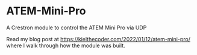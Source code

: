 # ATEM-Mini-Pro
A Crestron module to control the ATEM Mini Pro via UDP

Read my blog post at https://kielthecoder.com/2022/01/12/atem-mini-pro/ where I walk through how the module was built.
